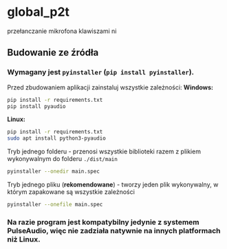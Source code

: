 # global_p2t
przełanczanie mikrofona klawiszami ni

## Budowanie ze źródła
### Wymagany jest `pyinstaller` (`pip install pyinstaller`).
Przed zbudowaniem aplikacji zainstaluj wszystkie zależności:
**Windows:**
```cmd
pip install -r requirements.txt
pip install pyaudio
```

**Linux:**
```bash
pip install -r requirements.txt
sudo apt install python3-pyaudio
```

Tryb jednego folderu - przenosi wszystkie biblioteki razem z plikiem wykonywalnym do folderu `./dist/main`
```bash
pyinstaller --onedir main.spec
```
Tryb jednego pliku (**rekomendowane**) - tworzy jeden plik wykonywalny, w którym zapakowane są wszystkie zależności
```bash
pyinstaller --onefile main.spec
```

### Na razie program jest kompatybilny jedynie z systemem PulseAudio, więc nie zadziała natywnie na innych platformach niż Linux.

